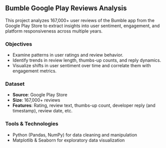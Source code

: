 ## Bumble Google Play Reviews Analysis

This project analyzes 167,000+ user reviews of the Bumble app from the Google Play Store to extract insights into user sentiment, engagement, and platform responsiveness across multiple years.

### Objectives

* Examine patterns in user ratings and review behavior.
* Identify trends in review length, thumbs-up counts, and reply dynamics.
* Visualize shifts in user sentiment over time and correlate them with engagement metrics.

### Dataset

* **Source**: Google Play Store
* **Size**: 167,000+ reviews
* **Features**: Rating, review text, thumbs-up count, developer reply (and timestamp), review date, etc.

### Tools & Technologies

* Python (Pandas, NumPy) for data cleaning and manipulation
* Matplotlib & Seaborn for exploratory data visualization
